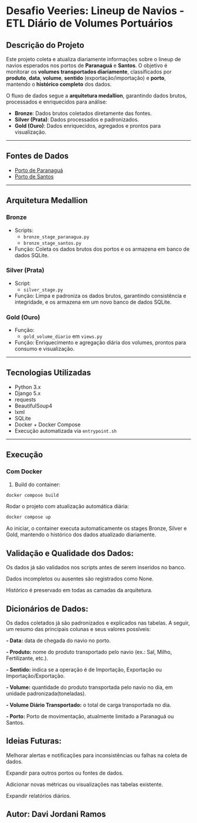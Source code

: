 # Desafio Veeries: Lineup de Navios - ETL Diário de Volumes Portuários

## Descrição do Projeto
Este projeto coleta e atualiza diariamente informações sobre o lineup de navios esperados nos portos de **Paranaguá** e **Santos**. O objetivo é monitorar os **volumes transportados diariamente**, classificados por **produto**, **data**, **volume**, **sentido** (exportação/importação) e **porto**, mantendo o **histórico completo** dos dados.

O fluxo de dados segue a **arquitetura medallion**, garantindo dados brutos, processados e enriquecidos para análise:

- **Bronze**: Dados brutos coletados diretamente das fontes.
- **Silver (Prata)**: Dados processados e padronizados.
- **Gold (Ouro)**: Dados enriquecidos, agregados e prontos para visualização.

---

## Fontes de Dados
- [Porto de Paranaguá](https://www.appaweb.appa.pr.gov.br/appaweb/pesquisa.aspx?WCI=relLineUpRetroativo)  
- [Porto de Santos](https://www.portodesantos.com.br/informacoes-operacionais/operacoesportuarias/navegacao-e-movimento-de-navios/navios-esperados-carga/)  

---

## Arquitetura Medallion

### Bronze
- Scripts:
  - `bronze_stage_paranagua.py`
  - `bronze_stage_santos.py`
- Função: Coleta os dados brutos dos portos e os armazena em banco de dados SQLite.

### Silver (Prata)
- Script:
  - `silver_stage.py`
- Função: Limpa e padroniza os dados brutos, garantindo consistência e integridade, e os armazena em um novo banco de dados SQLite.

### Gold (Ouro)
- Função:
  - `gold_volume_diario` em `views.py`
- Função: Enriquecimento e agregação diária dos volumes, prontos para consumo e visualização.

---


## Tecnologias Utilizadas
- Python 3.x  
- Django 5.x  
- requests  
- BeautifulSoup4  
- lxml  
- SQLite  
- Docker + Docker Compose  
- Execução automatizada via `entrypoint.sh`

---

## Execução

### Com Docker
1. Build do container:
```bash
docker compose build
```
Rodar o projeto com atualização automática diária:

```bash
docker compose up
```
Ao iniciar, o container executa automaticamente os stages Bronze, Silver e Gold, mantendo o histórico dos dados atualizado diariamente.

## Validação e Qualidade dos Dados:
Os dados já são validados nos scripts antes de serem inseridos no banco.

Dados incompletos ou ausentes são registrados como None.

Histórico é preservado em todas as camadas da arquitetura.


## Dicionários de Dados:
Os dados coletados já são padronizados e explicados nas tabelas. A seguir, um resumo das principais colunas e seus valores possíveis:

**- Data:** data de chegada do navio no porto.

**- Produto:** nome do produto transportado pelo navio (ex.: Sal, Milho, Fertilizante, etc.).

**- Sentido:** indica se a operação é de Importação, Exportação ou Importação/Exportação.

**- Volume:** quantidade do produto transportada pelo navio no dia, em unidade padronizada(toneladas).

**- Volume Diário Transportado:** o total de carga transportada no dia.

**- Porto:** Porto de movimentação, atualmente limitado a Paranaguá ou Santos.


## Ideias Futuras:
Melhorar alertas e notificações para inconsistências ou falhas na coleta de dados.

Expandir para outros portos ou fontes de dados.

Adicionar novas métricas ou visualizações nas tabelas existente.

Expandir relatórios diários.

## Autor: Davi Jordani Ramos
